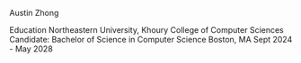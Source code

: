 Austin Zhong

Education
Northeastern University, Khoury College of Computer Sciences
Candidate: Bachelor of Science in Computer Science
Boston, MA Sept 2024 - May 2028
